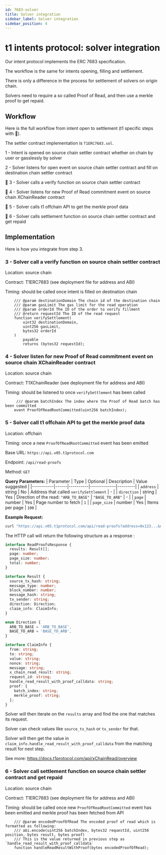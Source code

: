 ```yaml
---
id: 7683-solver
title: Solver integration
sidebar_label: Solver integration
sidebar_position: 4
---
```


# t1 intents protocol: solver integration

Our intent protocol implements the ERC 7683 specification.

The workflow is the same for intents opening, filling and settlement.


There is only a difference in the process for settlement of solvers on origin chain.

Solvers need to require a so called Proof of Read, and then use a merkle proof to get repaid.

## Workflow

Here is the full workflow from intent open to settlement (t1 specific steps with 🔴).

The settler contract implementation is `T1ERC7683.sol`.

1 - Intent is opened on source chain settler contract whether on chain by user or gasslessly by solver

2 - Solver listens for open event on source chain settler contract and fill on destination chain settler contract

🔴 3 - Solver calls a verify function on source chain settler contract

🔴 4 - Solver listens for new Proof of Read commitment event on source chain XChainReader contract

🔴 5 - Solver calls t1 offchain API to get the merkle proof data

🔴 6 - Solver calls settlement function on source chain settler contract and get repaid

## Implementation

Here is how you integrate from step 3.

### 3 - Solver call a verify function on source chain settler contract

Location: source chain

Contract: T1ERC7683 (see deployment file for address and ABI)

Timing: should be called once intent is filled on destination chain

```solidity
    /// @param destinationDomain The chain id of the destination chain
    /// @param gasLimit The gas limit for the read operation
    /// @param orderId The ID of the order to verify fillment
    /// @return requestId The ID of the read request
    function verifySettlement(
        uint32 destinationDomain,
        uint256 gasLimit,
        bytes32 orderId
    )
        payable
        returns (bytes32 requestId);
```

### 4 - Solver listen for new Proof of Read commitment event on source chain XChainReader contract

Location: source chain

Contract: T1XChainReader (see deployment file for address and ABI)

Timing: should be listened to once `verifySettlement` has been called

```solidity
     /// @param batchIndex The index where the Proof of Read batch has been committed
    event ProofOfReadRootCommitted(uint256 batchIndex);
```

### 5 - Solver call t1 offchain API to get the merkle proof data

Location: offchain

Timing: once a new `ProofOfReadRootCommitted` event has been emitted

Base URL: `https://api.v05.t1protocol.com`

Endpoint: `/api/read-proofs`

Method: `GET`

**Query Parameters:**
| Parameter | Type | Optional | Description | Value suggested |
|-----------|------|----------|-------------|---------|
| `address` | string | No | Address that called `verifySettlement` | - |
| `direction` | string | Yes | Direction of the read: `"ARB_TO_BASE"` \| `"BASE_TO_ARB"` | - |
| `page` | number | Yes | Page number to fetch | `1` |
| `page_size` | number | Yes | Items per page | `100` |

**Example Request:**
```bash
curl "https://api.v05.t1protocol.com/api/read-proofs?address=0x123...&direction=ARB_TO_BASE&page=1&page_size=100"
```

The HTTP call will return the following structure as a response :

```typescript
interface ReadProofsResponse {
  results: Result[];
  page: number;
  page_size: number;
  total: number;
}

interface Result {
  source_tx_hash: string;
  message_type: number;
  block_number: number;
  message_hash: string;
  tx_sender: string;
  direction: Direction;
  claim_info: ClaimInfo;
}

enum Direction {
  ARB_TO_BASE = 'ARB_TO_BASE',
  BASE_TO_ARB = 'BASE_TO_ARB',
}

interface ClaimInfo {
  from: string;
  to: string;
  value: string;
  nonce: string;
  message: string;
  x_chain_read_result: string;
  request_id: string;
  handle_read_result_with_proof_calldata: string;
  proof: {
    batch_index: string;
    merkle_proof: string;
  };
}

```

Solver will then iterate on the `results` array and find the one that matches its request.

Solver can check values like `source_tx_hash` or `tx_sender` for that.

Solver will then get the value in `claim_info.handle_read_result_with_proof_calldata` from the matching result for next step.

See more: https://docs.t1protocol.com/api/xChainRead/overview

### 6 - Solver call settlement function on source chain settler contract and get repaid

Location: source chain

Contract: T1ERC7683 (see deployment file for address and ABI)

Timing: should be called once new `ProofOfReadRootCommitted` event has been emitted and merkle proof has been fetched from API

```solidity
    /// @param encodedProofOfRead The encoded proof of read which is formatted as following:
    /// abi.encode(uint256 batchIndex, bytes32 requestId, uint256 position, bytes result, bytes proof)
    /// This is the value returned in previous step as `handle_read_result_with_proof_calldata`
    function handleReadResultWithProof(bytes encodedProofOfRead);
```

